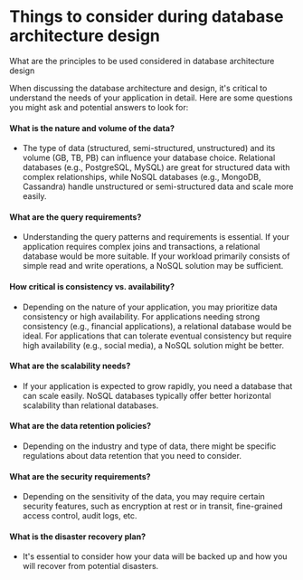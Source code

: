 # Things to consider during database architecture design

What are the principles to be used considered in database architecture design

When discussing the database architecture and design, it's critical to understand the needs of your application in
detail. Here are some questions you might ask and potential answers to look for:

#### What is the nature and volume of the data?

- The type of data (structured, semi-structured, unstructured) and its volume (GB, TB, PB) can influence your database
  choice. Relational databases (e.g., PostgreSQL, MySQL) are great for structured data with complex relationships, while
  NoSQL databases (e.g., MongoDB, Cassandra) handle unstructured or semi-structured data and scale more easily.

#### What are the query requirements?

- Understanding the query patterns and requirements is essential. If your application requires complex joins and
  transactions, a relational database would be more suitable. If your workload primarily consists of simple read and
  write
  operations, a NoSQL solution may be sufficient.

#### How critical is consistency vs. availability?

- Depending on the nature of your application, you may prioritize data consistency or high availability. For
  applications
  needing strong consistency (e.g., financial applications), a relational database would be ideal. For applications that
  can tolerate eventual consistency but require high availability (e.g., social media), a NoSQL solution might be
  better.

#### What are the scalability needs?

- If your application is expected to grow rapidly, you need a database that can scale easily. NoSQL databases typically
  offer better horizontal scalability than relational databases.

#### What are the data retention policies?

- Depending on the industry and type of data, there might be specific regulations about data retention that you need to
  consider.

#### What are the security requirements?

- Depending on the sensitivity of the data, you may require certain security features, such as encryption at rest or in
  transit, fine-grained access control, audit logs, etc.

#### What is the disaster recovery plan?
- It's essential to consider how your data will be backed up and how you will recover from potential disasters.


